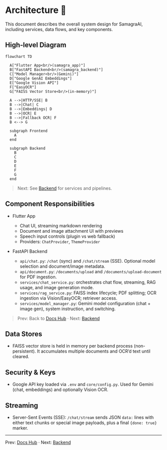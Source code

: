 # Architecture 🧭

This document describes the overall system design for SamagraAI, including services, data flows, and key components.

## High‑level Diagram

```mermaid
flowchart TD

  A["Flutter App<br/>(samagra_app)"]
  B["FastAPI Backend<br/>(samagra_backend)"]
  C["Model Manager<br/>(Gemini)"]
  D["Google GenAI Embeddings"]
  E["Google Vision API"]
  F["EasyOCR"]
  G["FAISS Vector Store<br/>(in-memory)"]

  A -->|HTTP/SSE| B
  B -->|Chat| C
  B -->|Embeddings| D
  B -->|OCR| E
  B -->|Fallback OCR| F
  B <--> G

  subgraph Frontend
    A
  end

  subgraph Backend
    B
    C
    D
    E
    F
    G
  end
```

> Next: See [Backend](Backend.md) for services and pipelines.

## Component Responsibilities
- Flutter App
  - Chat UI, streaming markdown rendering
  - Document and image attachment UI with previews
  - Speech input controls (plugin vs web fallback)
  - Providers: `ChatProvider`, `ThemeProvider`

- FastAPI Backend
  - `api/chat.py`: `/chat` (sync) and `/chat/stream` (SSE). Optional model selection and document/image metadata.
  - `api/document.py`: `/documents/upload` and `/documents/upload-document` for PDF ingestion.
  - `services/chat_service.py`: orchestrates chat flow, streaming, RAG usage, and image generation mode.
  - `services/rag_service.py`: FAISS index lifecycle; PDF splitting; OCR ingestion via Vision/EasyOCR; retriever access.
  - `services/model_manager.py`: Gemini model configuration (chat + image gen), system instruction, and switching.

> Prev: Back to [Docs Hub](README.md) · Next: [Backend](Backend.md)

## Data Stores
- FAISS vector store is held in memory per backend process (non-persistent). It accumulates multiple documents and OCR’d text until cleared.

## Security & Keys
- Google API key loaded via `.env` and `core/config.py`. Used for Gemini (chat, embeddings) and optionally Vision OCR.

## Streaming
 - Server-Sent Events (SSE): `/chat/stream` sends JSON `data:` lines with either text chunks or special image payloads, plus a final `{done: true}` marker.

---
Prev: [Docs Hub](README.md) · Next: [Backend](Backend.md)
